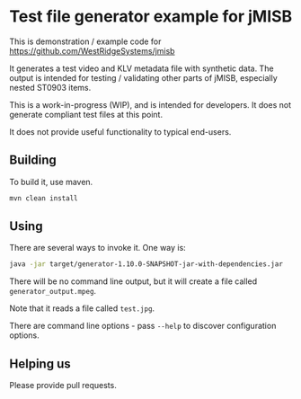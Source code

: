 # Test file generator example for jMISB

This is demonstration / example code for <https://github.com/WestRidgeSystems/jmisb>

It generates a test video and KLV metadata file with synthetic data. The output is intended for testing / validating other parts of jMISB, especially nested ST0903 items.

This is a work-in-progress (WIP), and is intended for developers. It does not generate compliant test files at this point.

It does not provide useful functionality to typical end-users.

## Building

To build it, use maven.

``` sh
mvn clean install
```

## Using

There are several ways to invoke it. One way is:

``` sh
java -jar target/generator-1.10.0-SNAPSHOT-jar-with-dependencies.jar
```

There will be no command line output, but it will create a file called `generator_output.mpeg`.

Note that it reads a file called `test.jpg`.

There are command line options - pass `--help` to discover configuration options.

## Helping us

Please provide pull requests.
